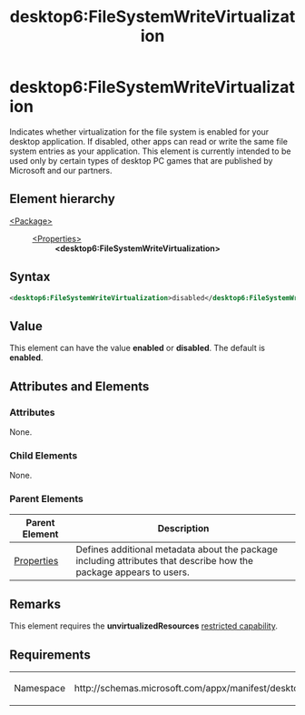 ﻿---
Description: Indicates whether...
title: desktop6:FileSystemWriteVirtualization


keywords: windows 10, uwp, schema, package manifest
ms.topic: reference
ms.date: 04/19/2019
ms.custom: 19H1
---

# desktop6:FileSystemWriteVirtualization

Indicates whether virtualization for the file system is enabled for your desktop application. If disabled, other apps can read or write the same file system entries as your application. This element is currently intended to be used only by certain types of desktop PC games that are published by Microsoft and our partners.

## Element hierarchy

<dl>
<dt><a href="element-package.md">&lt;Package&gt;</a></dt>
<dd>
<dl>
<dt><a href="element-properties.md">&lt;Properties&gt;</a></dt>
<dd><b>&lt;desktop6:FileSystemWriteVirtualization&gt;</b></dd>
</dl>
</dd>
</dl>

## Syntax

``` xml
<desktop6:FileSystemWriteVirtualization>disabled</desktop6:FileSystemWriteVirtualization>
```

## Value

This element can have the value **enabled** or **disabled**. The default is **enabled**. 

## Attributes and Elements


### Attributes

None.

### Child Elements

None.

### Parent Elements

| Parent Element | Description |
|---------------|-------------|
| [Properties](element-properties.md) | Defines additional metadata about the package including attributes that describe how the package appears to users.  |

## Remarks

This element requires the **unvirtualizedResources** [restricted capability](https://docs.microsoft.com/windows/uwp/packaging/app-capability-declarations#restricted-capabilities).

## Requirements

<table>
<colgroup>
<col width="50%" />
<col width="50%" />
</colgroup>
<tbody>
<tr class="odd">
<td><p>Namespace</p></td>
<td><p>http://schemas.microsoft.com/appx/manifest/desktop/windows10/6</p></td>
</tr>
</tbody>
</table>

 

 



